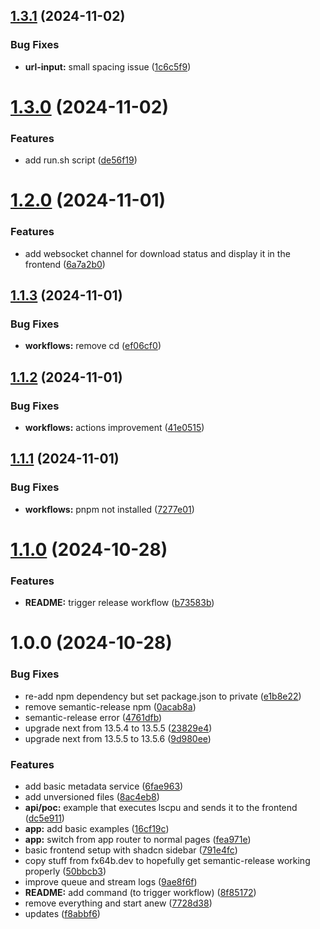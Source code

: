 ## [1.3.1](https://github.com/Fx64b/video-archiver/compare/v1.3.0...v1.3.1) (2024-11-02)


### Bug Fixes

* **url-input:** small spacing issue ([1c6c5f9](https://github.com/Fx64b/video-archiver/commit/1c6c5f983e27070129564ff527e3ab2b199d18de))

# [1.3.0](https://github.com/Fx64b/video-archiver/compare/v1.2.0...v1.3.0) (2024-11-02)


### Features

* add run.sh script ([de56f19](https://github.com/Fx64b/video-archiver/commit/de56f1962acc248cb3b3d7af9e3a960148f1348b))

# [1.2.0](https://github.com/Fx64b/video-archiver/compare/v1.1.3...v1.2.0) (2024-11-01)


### Features

* add websocket channel for download status and display it in the frontend ([6a7a2b0](https://github.com/Fx64b/video-archiver/commit/6a7a2b0d32a5698178add9d1617ed443e3fb0f1b))

## [1.1.3](https://github.com/Fx64b/video-archiver/compare/v1.1.2...v1.1.3) (2024-11-01)


### Bug Fixes

* **workflows:** remove cd ([ef06cf0](https://github.com/Fx64b/video-archiver/commit/ef06cf026a9921db3dbf7c6d620779f885443ab7))

## [1.1.2](https://github.com/Fx64b/video-archiver/compare/v1.1.1...v1.1.2) (2024-11-01)


### Bug Fixes

* **workflows:** actions improvement ([41e0515](https://github.com/Fx64b/video-archiver/commit/41e0515a23570c5b7a88d8452b0fc406813e2f05))

## [1.1.1](https://github.com/Fx64b/video-archiver/compare/v1.1.0...v1.1.1) (2024-11-01)


### Bug Fixes

* **workflows:** pnpm not installed ([7277e01](https://github.com/Fx64b/video-archiver/commit/7277e0140314b7fe494a588dd30b325e9881419f))

# [1.1.0](https://github.com/Fx64b/video-archiver/compare/v1.0.0...v1.1.0) (2024-10-28)


### Features

* **README:** trigger release workflow ([b73583b](https://github.com/Fx64b/video-archiver/commit/b73583bfe8fca9b17f4df0f4026dd9f56c429bf8))

# 1.0.0 (2024-10-28)


### Bug Fixes

* re-add npm dependency but set package.json to private ([e1b8e22](https://github.com/Fx64b/video-archiver/commit/e1b8e226e4a623ae79da3524b7f0d35e0ab59e28))
* remove semantic-release npm ([0acab8a](https://github.com/Fx64b/video-archiver/commit/0acab8ae4827a007ad4af1d42c906f0d6df03aea))
* semantic-release error ([4761dfb](https://github.com/Fx64b/video-archiver/commit/4761dfb9f9dbddd387059f72724aa0d1da9ca702))
* upgrade next from 13.5.4 to 13.5.5 ([23829e4](https://github.com/Fx64b/video-archiver/commit/23829e40f63f0896ff6e3aff37c73f1e9021d17b))
* upgrade next from 13.5.5 to 13.5.6 ([9d980ee](https://github.com/Fx64b/video-archiver/commit/9d980ee4b8954ba966b7ede054fe759f8a1f1448))


### Features

* add basic metadata service ([6fae963](https://github.com/Fx64b/video-archiver/commit/6fae9636a17112cbdf477f225b2384e5a2b76b7c))
* add unversioned files ([8ac4eb8](https://github.com/Fx64b/video-archiver/commit/8ac4eb8e296b993bbd5e00f191959384108e42d6))
* **api/poc:** example that executes lscpu and sends it to the frontend ([dc5e911](https://github.com/Fx64b/video-archiver/commit/dc5e91138d52f74ee2c8adeaf97b7bcdf67fa78d))
* **app:** add basic examples ([16cf19c](https://github.com/Fx64b/video-archiver/commit/16cf19ccd544b97bdc0520a82329d51dee7c0fb5))
* **app:** switch from app router to normal pages ([fea971e](https://github.com/Fx64b/video-archiver/commit/fea971e25e10476a46ab6036a6c6379f0b7288f8))
* basic frontend setup with shadcn sidebar ([791e4fc](https://github.com/Fx64b/video-archiver/commit/791e4fcf7d8775260d2f24297b13c39c6c10d8e1))
* copy stuff from fx64b.dev to hopefully get semantic-release working properly ([50bbcb3](https://github.com/Fx64b/video-archiver/commit/50bbcb33730186420ad4111f0eace6d17fe766c6))
* improve queue and stream logs ([9ae8f6f](https://github.com/Fx64b/video-archiver/commit/9ae8f6f21e0b585f313dd5344d707a984eaeaff3))
* **README:** add command (to trigger workflow) ([8f85172](https://github.com/Fx64b/video-archiver/commit/8f85172134dbdd7fe4078154096305d9f88a6148))
* remove everything and start anew ([7728d38](https://github.com/Fx64b/video-archiver/commit/7728d38d93f66d1a68019ad94b419e3eb5461f76))
* updates ([f8abbf6](https://github.com/Fx64b/video-archiver/commit/f8abbf6bf424ddd65eaff7f6e7e7d19064fb282d))
